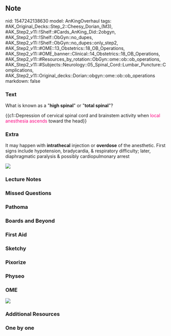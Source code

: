 ## Note
nid: 1547242138630
model: AnKingOverhaul
tags: #AK_Original_Decks::Step_2::Cheesy_Dorian_(M3), #AK_Step2_v11::!Shelf::#Cards_AnKing_Did::2obgyn, #AK_Step2_v11::!Shelf::ObGyn::no_dupes, #AK_Step2_v11::!Shelf::ObGyn::no_dupes::only_step2, #AK_Step2_v11::#OME::13_Obstetrics::18_OB_Operations, #AK_Step2_v11::#OME_banner::Clinical::14_Obstetrics::18_OB_Operations, #AK_Step2_v11::#Resources_by_rotation::ObGyn::ome::ob::ob_operations, #AK_Step2_v11::#Subjects::Neurology::05_Spinal_Cord::Lumbar_Puncture::Complications, #AK_Step2_v11::Original_decks::Dorian::obgyn::ome::ob::ob_operations
markdown: false

### Text
What is known as a "<b>high spinal</b>" or "<b>total spinal</b>"?
<div>
  {{c1::Depression of cervical spinal cord and brainstem activity
  when <font color="#FC0280">local anesthesia ascends</font> toward
  the head}}
</div>

### Extra
It may happen with <b>intrathecal</b> injection or <b>overdose</b>
of the anesthetic. First signs include hypotension, bradycardia, &
respiratory difficulty; later, diaphragmatic paralysis & possibly
cardiopulmonary arrest
<div><img src="paste-394385371955203.jpg"></div>

### Lecture Notes


### Missed Questions


### Pathoma


### Boards and Beyond


### First Aid


### Sketchy


### Pixorize


### Physeo


### OME
<div class="ome-widget">
  <a href=
  "https://onlinemeded.org/spa/obstetrics/ob-operations/acquire?ref=anki">
  <img src="_OME_AnkiFlashcards_Lesson_3.png"></a>
</div>

### Additional Resources


### One by one


